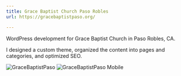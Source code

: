 ```yaml
---
title: Grace Baptist Church Paso Robles
url: https://gracebaptistpaso.org/

---
```


WordPress development for Grace Baptist Church in Paso Robles, CA.

I designed a custom theme, organized the content into pages and categories, and optimized SEO.

![GraceBaptistPaso](/images/work/gracebaptist.png)
![GraceBaptistPaso Mobile](/images/work/gracebaptist-mobile.png)

